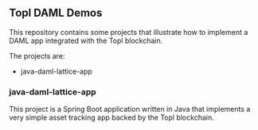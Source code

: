 ## Topl DAML Demos

This repository contains some projects that illustrate how to implement a DAML app integrated with the Topl blockchain.

The projects are:

- java-daml-lattice-app



### java-daml-lattice-app

This project is a Spring Boot application written in Java that implements a very simple asset tracking app backed by the Topl blockchain.